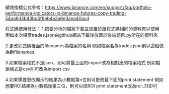 績效指標公式參考：https://www.binance.com/en/support/faq/portfolio-performance-indicators-in-binance-futures-copy-trading-54aa6d3b43bc4f6eb4a3a6e3aea40acd

程式碼使用發法：
1.把要分析的檔案下載並放置於跟程式碼相同的資料夾以使用
例如本次檔案trades.json由github網站下載後放置於後端題目.py所在的資料夾

2.更改程式碼裡面的filenames為檔案的名稱
例如檔案名為trades.json則以這個做為新filenames

3.如果檔案格式不是json，則可將最上面的import改為相對應的檔案格式
	例如檔案格式是csv則可改為import csv

4.如果需要更改顯示的結果為小數點第n位則可更改最下面的print statement
	例如想要ROI結果為小數點後第三位，則可以把ROI print statement改為roi:.3f即可

